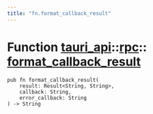 ```yaml
---
title: "fn.format_callback_result"
---
```


# Function [tauri_api](/docs/api/rust/tauri_api/../index.html)::​[rpc](/docs/api/rust/tauri_api/index.html)::​[format_callback_result](/docs/api/rust/tauri_api/)

    pub fn format_callback_result(
        result: Result<String, String>, 
        callback: String, 
        error_callback: String
    ) -> String

      